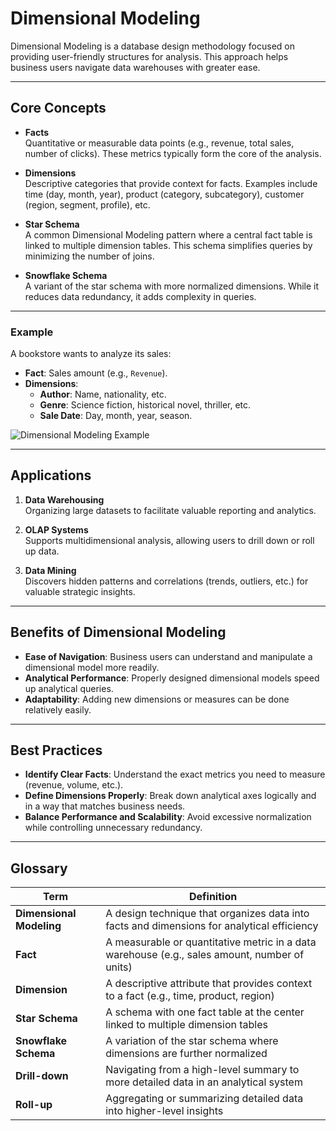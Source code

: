 # Dimensional Modeling

Dimensional Modeling is a database design methodology focused on providing user-friendly structures for analysis. This approach helps business users navigate data warehouses with greater ease.

---

## Core Concepts

- **Facts**  
  Quantitative or measurable data points (e.g., revenue, total sales, number of clicks). These metrics typically form the core of the analysis.

- **Dimensions**  
  Descriptive categories that provide context for facts. Examples include time (day, month, year), product (category, subcategory), customer (region, segment, profile), etc.

- **Star Schema**  
  A common Dimensional Modeling pattern where a central fact table is linked to multiple dimension tables. This schema simplifies queries by minimizing the number of joins.

- **Snowflake Schema**  
  A variant of the star schema with more normalized dimensions. While it reduces data redundancy, it adds complexity in queries.

---

### Example
A bookstore wants to analyze its sales:

- **Fact**: Sales amount (e.g., `Revenue`).  
- **Dimensions**:  
  - **Author**: Name, nationality, etc.  
  - **Genre**: Science fiction, historical novel, thriller, etc.  
  - **Sale Date**: Day, month, year, season.

![Dimensional Modeling Example](https://example.com/dimensional_modeling_example.png)

---

## Applications

1. **Data Warehousing**  
   Organizing large datasets to facilitate valuable reporting and analytics.

2. **OLAP Systems**  
   Supports multidimensional analysis, allowing users to drill down or roll up data.

3. **Data Mining**  
   Discovers hidden patterns and correlations (trends, outliers, etc.) for valuable strategic insights.

---

## Benefits of Dimensional Modeling
- **Ease of Navigation**: Business users can understand and manipulate a dimensional model more readily.  
- **Analytical Performance**: Properly designed dimensional models speed up analytical queries.  
- **Adaptability**: Adding new dimensions or measures can be done relatively easily.

---

## Best Practices
- **Identify Clear Facts**: Understand the exact metrics you need to measure (revenue, volume, etc.).  
- **Define Dimensions Properly**: Break down analytical axes logically and in a way that matches business needs.  
- **Balance Performance and Scalability**: Avoid excessive normalization while controlling unnecessary redundancy.

---

## Glossary

| **Term**              | **Definition**                                                                                              |
|-----------------------|------------------------------------------------------------------------------------------------------------|
| **Dimensional Modeling** | A design technique that organizes data into facts and dimensions for analytical efficiency             |
| **Fact**              | A measurable or quantitative metric in a data warehouse (e.g., sales amount, number of units)            |
| **Dimension**         | A descriptive attribute that provides context to a fact (e.g., time, product, region)                    |
| **Star Schema**       | A schema with one fact table at the center linked to multiple dimension tables                            |
| **Snowflake Schema**  | A variation of the star schema where dimensions are further normalized                                    |
| **Drill-down**        | Navigating from a high-level summary to more detailed data in an analytical system                        |
| **Roll-up**           | Aggregating or summarizing detailed data into higher-level insights                                       |